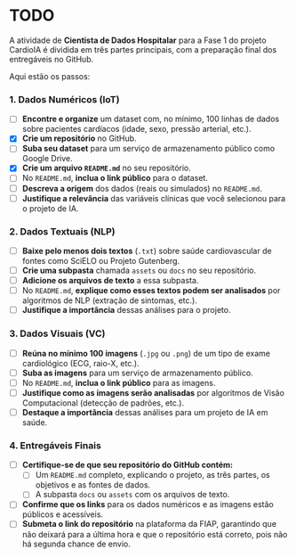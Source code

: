 # TODO

A atividade de **Cientista de Dados Hospitalar** para a Fase 1 do projeto CardioIA é dividida em três partes principais, com a preparação final dos entregáveis no GitHub.

Aqui estão os passos:

### 1. Dados Numéricos (IoT)

- [ ] **Encontre e organize** um dataset com, no mínimo, 100 linhas de dados sobre pacientes cardíacos (idade, sexo, pressão arterial, etc.).
- [x] **Crie um repositório** no GitHub.
- [ ] **Suba seu dataset** para um serviço de armazenamento público como Google Drive.
- [x] **Crie um arquivo `README.md`** no seu repositório.
- [ ] No `README.md`, **inclua o link público** para o dataset.
- [ ] **Descreva a origem** dos dados (reais ou simulados) no `README.md`.
- [ ] **Justifique a relevância** das variáveis clínicas que você selecionou para o projeto de IA.

### 2. Dados Textuais (NLP)

- [ ] **Baixe pelo menos dois textos** (`.txt`) sobre saúde cardiovascular de fontes como SciELO ou Projeto Gutenberg.
- [ ] **Crie uma subpasta** chamada `assets` ou `docs` no seu repositório.
- [ ] **Adicione os arquivos de texto** a essa subpasta.
- [ ] No `README.md`, **explique como esses textos podem ser analisados** por algoritmos de NLP (extração de sintomas, etc.).
- [ ] **Justifique a importância** dessas análises para o projeto.

### 3. Dados Visuais (VC)

- [ ] **Reúna no mínimo 100 imagens** (`.jpg` ou `.png`) de um tipo de exame cardiológico (ECG, raio-X, etc.).
- [ ] **Suba as imagens** para um serviço de armazenamento público.
- [ ] No `README.md`, **inclua o link público** para as imagens.
- [ ] **Justifique como as imagens serão analisadas** por algoritmos de Visão Computacional (detecção de padrões, etc.).
- [ ] **Destaque a importância** dessas análises para um projeto de IA em saúde.

### 4. Entregáveis Finais

- [ ] **Certifique-se de que seu repositório do GitHub contém:**
    - [ ] Um `README.md` completo, explicando o projeto, as três partes, os objetivos e as fontes de dados.
    - [ ] A subpasta `docs` ou `assets` com os arquivos de texto.
- [ ] **Confirme que os links** para os dados numéricos e as imagens estão públicos e acessíveis.
- [ ] **Submeta o link do repositório** na plataforma da FIAP, garantindo que não deixará para a última hora e que o repositório está correto, pois não há segunda chance de envio.

